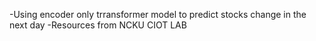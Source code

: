 -Using encoder only trransformer model to predict stocks change in the next day
-Resources from NCKU CIOT LAB
